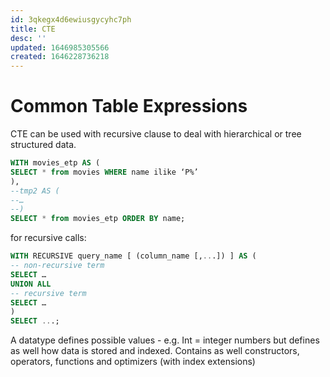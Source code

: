 ```yaml
---
id: 3qkegx4d6ewiusgycyhc7ph
title: CTE
desc: ''
updated: 1646985305566
created: 1646228736218
---
```

# Common Table Expressions

CTE can be used with recursive clause to deal with hierarchical or tree structured data.
``` sql
WITH movies_etp AS (
SELECT * from movies WHERE name ilike ‘P%’
),
--tmp2 AS (
--…
--)
SELECT * from movies_etp ORDER BY name;

```

for recursive calls:
```sql
WITH RECURSIVE query_name [ (column_name [,...]) ] AS (
-- non-recursive term
SELECT …
UNION ALL
-- recursive term
SELECT …
)
SELECT ...;
```

A datatype defines possible values - e.g. Int = integer numbers but defines as well how data is stored and indexed.
Contains as well constructors, operators, functions and optimizers (with index extensions)

